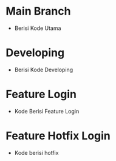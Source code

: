 # Main Branch

- Berisi Kode Utama

# Developing

- Berisi Kode Developing

# Feature Login

- Kode Berisi Feature Login

# Feature Hotfix Login

- Kode berisi hotfix
